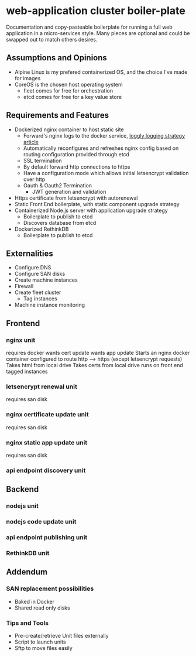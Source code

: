 # web-application cluster boiler-plate
Documentation and copy-pasteable boilerplate for running a full web application in a micro-services style. Many pieces are optional and could be swapped out to match others desires.

## Assumptions and Opinions
* Alpine Linux is my prefered containerized OS, and the choice I've made for images
* CoreOS is the chosen host operating system
  * fleet comes for free for orchestration
  * etcd comes for free for a key value store

## Requirements and Features
* Dockerized nginx container to host static site
  * Forward's nginx logs to the docker service, [loggly logging strategy article](https://www.loggly.com/blog/top-5-docker-logging-methods-to-fit-your-container-deployment-strategy/)
  * Automatically reconfigures and refreshes nginx config based on routing configuration provided through etcd
  * SSL termination
  * By default forward http connections to https
  * Have a configuration mode which allows initial letsencrypt validation over http
  * Oauth & Oauth2 Termination
    * JWT generation and validation
* Https certificate from letsencrypt with autorenewal
* Static Front End boilerplate, with static component upgrade strategy
* Containerized Node.js server with application upgrade strategy
  * Boilerplate to publish to etcd
  * Discovers database from etcd
* Dockerized  RethinkDB
  * Boilerplate to publish to etcd

## Externalities
* Configure DNS
* Configure SAN disks
* Create machine instances
* Firewall
* Create fleet cluster
    * Tag instances
* Machine instance monitoring

## Frontend
### nginx unit
requires docker
wants cert update
wants app update
Starts an nginx docker container
    configured to route http --> https (except letsencrypt requests)
    Takes html from local drive
    Takes certs from local drive
runs on front end tagged instances

### letsencrypt renewal unit
requires san disk

### nginx certificate update unit
requires san disk

### nginx static app update unit
requires san disk

### api endpoint discovery unit
## Backend
### nodejs unit
### nodejs code update unit
### api endpoint publishing unit
### RethinkDB unit
## Addendum
### SAN replacement possibilities
* Baked in Docker
* Shared read only disks

### Tips and Tools
* Pre-create/retrieve Unit files externally
* Script to launch units
* Sftp to move files easily